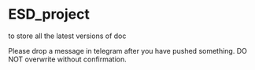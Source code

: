 # ESD_project
to store all the latest versions of doc

Please drop a message in telegram after you have pushed something. 
DO NOT overwrite without confirmation.
